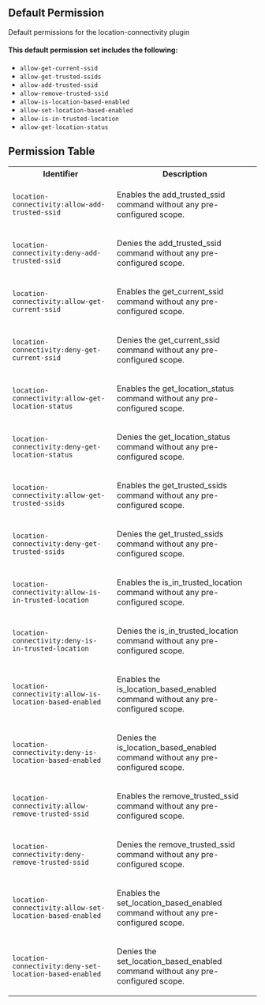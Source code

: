 ## Default Permission

Default permissions for the location-connectivity plugin

#### This default permission set includes the following:

- `allow-get-current-ssid`
- `allow-get-trusted-ssids`
- `allow-add-trusted-ssid`
- `allow-remove-trusted-ssid`
- `allow-is-location-based-enabled`
- `allow-set-location-based-enabled`
- `allow-is-in-trusted-location`
- `allow-get-location-status`

## Permission Table

<table>
<tr>
<th>Identifier</th>
<th>Description</th>
</tr>


<tr>
<td>

`location-connectivity:allow-add-trusted-ssid`

</td>
<td>

Enables the add_trusted_ssid command without any pre-configured scope.

</td>
</tr>

<tr>
<td>

`location-connectivity:deny-add-trusted-ssid`

</td>
<td>

Denies the add_trusted_ssid command without any pre-configured scope.

</td>
</tr>

<tr>
<td>

`location-connectivity:allow-get-current-ssid`

</td>
<td>

Enables the get_current_ssid command without any pre-configured scope.

</td>
</tr>

<tr>
<td>

`location-connectivity:deny-get-current-ssid`

</td>
<td>

Denies the get_current_ssid command without any pre-configured scope.

</td>
</tr>

<tr>
<td>

`location-connectivity:allow-get-location-status`

</td>
<td>

Enables the get_location_status command without any pre-configured scope.

</td>
</tr>

<tr>
<td>

`location-connectivity:deny-get-location-status`

</td>
<td>

Denies the get_location_status command without any pre-configured scope.

</td>
</tr>

<tr>
<td>

`location-connectivity:allow-get-trusted-ssids`

</td>
<td>

Enables the get_trusted_ssids command without any pre-configured scope.

</td>
</tr>

<tr>
<td>

`location-connectivity:deny-get-trusted-ssids`

</td>
<td>

Denies the get_trusted_ssids command without any pre-configured scope.

</td>
</tr>

<tr>
<td>

`location-connectivity:allow-is-in-trusted-location`

</td>
<td>

Enables the is_in_trusted_location command without any pre-configured scope.

</td>
</tr>

<tr>
<td>

`location-connectivity:deny-is-in-trusted-location`

</td>
<td>

Denies the is_in_trusted_location command without any pre-configured scope.

</td>
</tr>

<tr>
<td>

`location-connectivity:allow-is-location-based-enabled`

</td>
<td>

Enables the is_location_based_enabled command without any pre-configured scope.

</td>
</tr>

<tr>
<td>

`location-connectivity:deny-is-location-based-enabled`

</td>
<td>

Denies the is_location_based_enabled command without any pre-configured scope.

</td>
</tr>

<tr>
<td>

`location-connectivity:allow-remove-trusted-ssid`

</td>
<td>

Enables the remove_trusted_ssid command without any pre-configured scope.

</td>
</tr>

<tr>
<td>

`location-connectivity:deny-remove-trusted-ssid`

</td>
<td>

Denies the remove_trusted_ssid command without any pre-configured scope.

</td>
</tr>

<tr>
<td>

`location-connectivity:allow-set-location-based-enabled`

</td>
<td>

Enables the set_location_based_enabled command without any pre-configured scope.

</td>
</tr>

<tr>
<td>

`location-connectivity:deny-set-location-based-enabled`

</td>
<td>

Denies the set_location_based_enabled command without any pre-configured scope.

</td>
</tr>
</table>
